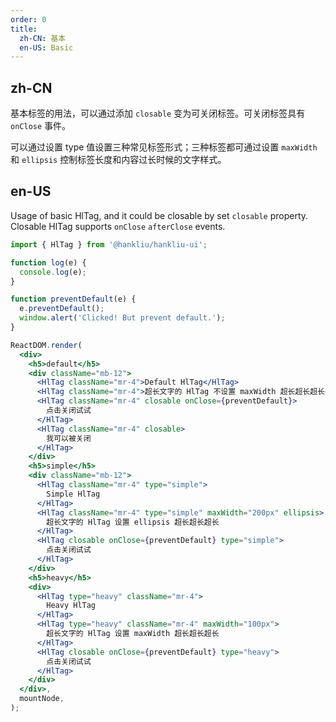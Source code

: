 ```yaml
---
order: 0
title:
  zh-CN: 基本
  en-US: Basic
---
```


## zh-CN

基本标签的用法，可以通过添加 `closable` 变为可关闭标签。可关闭标签具有 `onClose` 事件。

可以通过设置 type 值设置三种常见标签形式；三种标签都可通过设置 `maxWidth` 和 `ellipsis` 控制标签长度和内容过长时候的文字样式。

## en-US

Usage of basic HlTag, and it could be closable by set `closable` property. Closable HlTag supports `onClose` `afterClose` events.

```jsx
import { HlTag } from '@hankliu/hankliu-ui';

function log(e) {
  console.log(e);
}

function preventDefault(e) {
  e.preventDefault();
  window.alert('Clicked! But prevent default.');
}

ReactDOM.render(
  <div>
    <h5>default</h5>
    <div className="mb-12">
      <HlTag className="mr-4">Default HlTag</HlTag>
      <HlTag className="mr-4">超长文字的 HlTag 不设置 maxWidth 超长超长超长</HlTag>
      <HlTag className="mr-4" closable onClose={preventDefault}>
        点击关闭试试
      </HlTag>
      <HlTag className="mr-4" closable>
        我可以被关闭
      </HlTag>
    </div>
    <h5>simple</h5>
    <div className="mb-12">
      <HlTag className="mr-4" type="simple">
        Simple HlTag
      </HlTag>
      <HlTag className="mr-4" type="simple" maxWidth="200px" ellipsis>
        超长文字的 HlTag 设置 ellipsis 超长超长超长
      </HlTag>
      <HlTag closable onClose={preventDefault} type="simple">
        点击关闭试试
      </HlTag>
    </div>
    <h5>heavy</h5>
    <div>
      <HlTag type="heavy" className="mr-4">
        Heavy HlTag
      </HlTag>
      <HlTag type="heavy" className="mr-4" maxWidth="100px">
        超长文字的 HlTag 设置 maxWidth 超长超长超长
      </HlTag>
      <HlTag closable onClose={preventDefault} type="heavy">
        点击关闭试试
      </HlTag>
    </div>
  </div>,
  mountNode,
);
```
